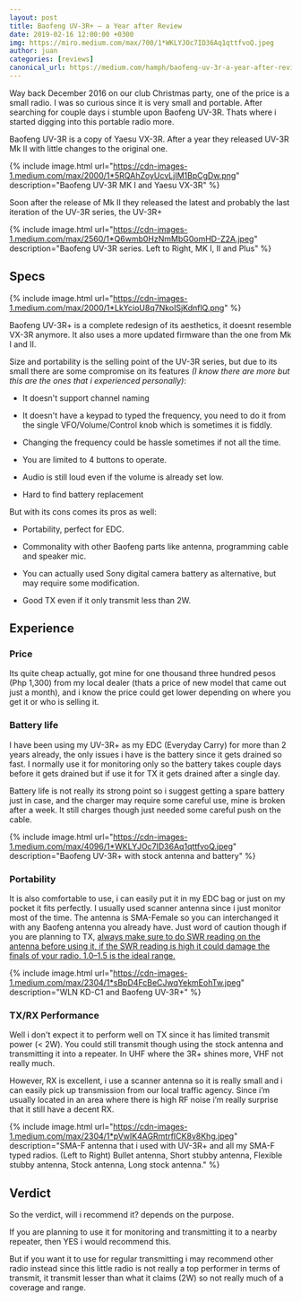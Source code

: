 ```yaml
---
layout: post
title: Baofeng UV-3R+ — a Year after Review
date: 2019-02-16 12:00:00 +0300
img: https://miro.medium.com/max/700/1*WKLYJOc7ID36Aq1qttfvoQ.jpeg
author: juan
categories: [reviews]
canonical_url: https://medium.com/hamph/baofeng-uv-3r-a-year-after-review-3aa0f99e3881 
---
```


Way back December 2016 on our club Christmas party, one of the price is a small radio. I was so curious since it is very small and portable. After searching for couple days i stumble upon Baofeng UV-3R. Thats where i started digging into this portable radio more.

Baofeng UV-3R is a copy of Yaesu VX-3R. After a year they released UV-3R Mk II with little changes to the original one.

{% include image.html url="https://cdn-images-1.medium.com/max/2000/1*5RQAhZoyUcvLjIM1BpCgDw.png" description="Baofeng UV-3R MK I and Yaesu VX-3R" %}

Soon after the release of Mk II they released the latest and probably the last iteration of the UV-3R series, the UV-3R+

{% include image.html url="https://cdn-images-1.medium.com/max/2560/1*Q6wmb0HzNmMbG0omHD-Z2A.jpeg" description="Baofeng UV-3R series. Left to Right, MK I, II and Plus" %}

## Specs


{% include image.html url="https://cdn-images-1.medium.com/max/2000/1*LkYcioU8q7NkoISjKdnflQ.png" %}

Baofeng UV-3R+ is a complete redesign of its aesthetics, it doesnt resemble VX-3R anymore. It also uses a more updated firmware than the one from Mk I and II.

Size and portability is the selling point of the UV-3R series, but due to its small there are some compromise on its features *(I know there are more but this are the ones that i experienced personally)*:

* It doesn't support channel naming

* It doesn't have a keypad to typed the frequency, you need to do it from the single VFO/Volume/Control knob which is sometimes it is fiddly.

* Changing the frequency could be hassle sometimes if not all the time.

* You are limited to 4 buttons to operate.

* Audio is still loud even if the volume is already set low.

* Hard to find battery replacement

But with its cons comes its pros as well:

* Portability, perfect for EDC.

* Commonality with other Baofeng parts like antenna, programming cable and speaker mic.

* You can actually used Sony digital camera battery as alternative, but may require some modification.

* Good TX even if it only transmit less than 2W.

## Experience

### Price

Its quite cheap actually, got mine for one thousand three hundred pesos (Php 1,300) from my local dealer (thats a price of new model that came out just a month), and i know the price could get lower depending on where you get it or who is selling it.

### Battery life

I have been using my UV-3R+ as my EDC (Everyday Carry) for more than 2 years already, the only issues i have is the battery since it gets drained so fast. I normally use it for monitoring only so the battery takes couple days before it gets drained but if use it for TX it gets drained after a single day.

Battery life is not really its strong point so i suggest getting a spare battery just in case, and the charger may require some careful use, mine is broken after a week. It still charges though just needed some careful push on the cable.

{% include image.html url="https://cdn-images-1.medium.com/max/4096/1*WKLYJOc7ID36Aq1qttfvoQ.jpeg" description="Baofeng UV-3R+ with stock antenna and battery" %}

### Portability

It is also comfortable to use, i can easily put it in my EDC bag or just on my pocket it fits perfectly. I usually used scanner antenna since i just monitor most of the time. The antenna is SMA-Female so you can interchanged it with any Baofeng antenna you already have. Just word of caution though if you are planning to TX, [always make sure to do SWR reading on the antenna before using it, if the SWR reading is high it could damage the finals of your radio. 1.0–1.5 is the ideal range.](/blogs/swr-for-dummies.html)

{% include image.html url="https://cdn-images-1.medium.com/max/2304/1*sBpD4FcBeCJwqYekmEohTw.jpeg" description="WLN KD-C1 and Baofeng UV-3R+" %}

### TX/RX Performance

Well i don't expect it to perform well on TX since it has limited transmit power (< 2W). You could still transmit though using the stock antenna and transmitting it into a repeater. In UHF where the 3R+ shines more, VHF not really much.

However, RX is excellent, i use a scanner antenna so it is really small and i can easily pick up transmission from our local traffic agency. Since i’m usually located in an area where there is high RF noise i’m really surprise that it still have a decent RX.

{% include image.html url="https://cdn-images-1.medium.com/max/2304/1*pVwIK4AGRmtrfICK8v8Khg.jpeg" description="SMA-F antenna that i used with UV-3R+ and all my SMA-F typed radios. (Left to Right) Bullet antenna, Short stubby antenna, Flexible stubby antenna, Stock antenna, Long stock antenna." %}

## Verdict

So the verdict, will i recommend it? depends on the purpose.

If you are planning to use it for monitoring and transmitting it to a nearby repeater, then YES i would recommend this.

But if you want it to use for regular transmitting i may recommend other radio instead since this little radio is not really a top performer in terms of transmit, it transmit lesser than what it claims (2W) so not really much of a coverage and range.